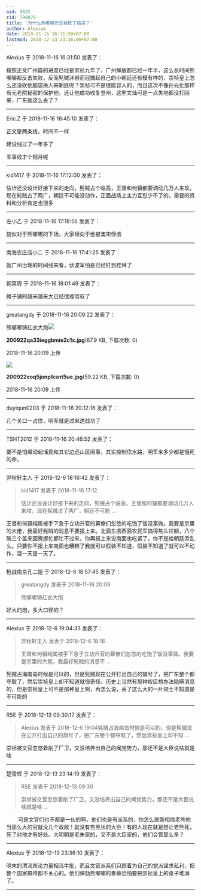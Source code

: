 ```yaml
---
aid: 9025
zid: 780878
title: '为什么熊嘟嘟还没被砍了脑袋？'
author: Alexius
date: 2018-11-16 16:31:50+07:00
lastmod: 2018-12-13 23:36:00+07:00
---
```


Alexius 于 2018-11-16 16:31:50 发表了：

按照正文广州篇的进度已经是崇祯九年了，广州解放都已经一年半，这么长时间熊嘟嘟都反击失败，反而髡贼沐猴而冠搞起自己的小朝廷还有模有样的，崇祯皇上怎么还没砍他脑袋换人来剿匪呢？崇祯可不是很能容人的，而且这次不像孙元化那样有元老院秘密的保护他，还让他成功收复登州，这熊文灿可是一点失地都没打回来，广东就这么丢了？

---------

Eric.Z 于 2018-11-16 16:45:10 发表了：

正文是两条线，时间不一样

建设线过了一年多了

军事线才个把月呢

---------

kid1417 于 2018-11-16 17:12:00 发表了：

估计还没设计好接下来的走向，髡贼占个临高，王督和何镇都要调动几万人来攻，现在髡贼占了两广，朝廷不可能没动作，正面战场上主力互怼少不了的，需要的资料和分析肯定也很多

---------

左小乙 于 2018-11-16 17:18:56 发表了：

貌似对于熊嘟嘟的下场，大家倾向于他被澳宋俘虏

---------

南海农庄店小二 于 2018-11-16 17:41:25 发表了：

就广州治理的时间线来看，伏波军怕是已经打到桂林了

---------

铜第周 于 2018-11-16 18:01:49 发表了：

摊子铺的越来越来大已经很难驾驭了

---------

greatangdy 于 2018-11-16 20:09:22 发表了：

熊嘟嘟铸红衣大炮![](https://mirrors.tuna.tsinghua.edu.cn/osdn/lgqm/72877/200922qa33ieggbmie2c1x.jpg)



**200922qa33ieggbmie2c1x.jpg**(67.9 KB, 下载次数: 0)



2018-11-16 20:09 上传



![](https://mirrors.tuna.tsinghua.edu.cn/osdn/lgqm/72877/200922eoq5jonplksnt5ue.jpg)



**200922eoq5jonplksnt5ue.jpg**(59.22 KB, 下载次数: 0)



2018-11-16 20:09 上传

---------

duyiqun0203 于 2018-11-16 20:12:16 发表了：

几个关口一占住，明军就是过来送战功了

---------

TSHT2012 于 2018-11-16 20:46:52 发表了：

要不是怕煽动起瑶民和其它边远山区闹事，其实控制住水路，明军来多少都是饿死的命。

---------

羿秋轩主人 于 2018-12-6 18:16:42 发表了：

> kid1417 发表于 2018-11-16 17:12
> 
> 估计还没设计好接下来的走向，髡贼占个临高，王督和何镇都要调动几万人来攻，现在髡贼占了两广，朝廷不可能 ...



王督和何镇纯属被手下急于立功升官的幕僚们忽悠的吃饱了饭没事做。我要是京里的大佬，我最好髡贼的消息不要报上来。北面东虏西面农民军搞得焦头烂额，八个碗三个盖来回腾挪忙都忙不过来，你再报上来说南面也吃紧了，你不是给朝廷添乱么。只要你不报上来南面也糟糕了我就可以假装不知道，假装不知道了就可以不动作，混一天是一天了。

---------

枪战南京孔二姐 于 2018-12-6 18:57:45 发表了：

> greatangdy 发表于 2018-11-16 20:09
> 
> 熊嘟嘟铸红衣大炮



好大的炮，多大口径的？

---------

Alexius 于 2018-12-6 19:04:33 发表了：

> 羿秋轩主人 发表于 2018-12-6 18:16
> 
> 王督和何镇纯属被手下急于立功升官的幕僚们忽悠的吃饱了饭没事做。我要是京里的大佬，我最好髡贼的消息不 ...



髡贼占海南岛时候是可以的，但是髡贼现在公开打出自己的旗号了，把广东整个都夺取了，然后崇祯皇上却不知道就很奇怪。历史上当然有那种权臣想办法隐瞒消息的，但是崇祯皇上可不是那种皇上啊，再怎么说，丢了这么大的一片领土不知道是不可能的

---------

RSE 于 2018-12-13 09:30:17 发表了：

> Alexius 发表于 2018-12-6 19:04髡贼占海南岛时候是可以的，但是髡贼现在公开打出自己的旗号了，把广东整个都夺取了，然后崇祯皇上却不知 ...



崇祯被文官忽悠着削了厂卫，又没培养出自己的阉党势力，那还不是大臣说啥就是啥

---------

楚雪辉 于 2018-12-13 23:14:19 发表了：

> RSE 发表于 2018-12-13 09:30
> 
> 崇祯被文官忽悠着削了厂卫，又没培养出自己的阉党势力，那还不是大臣说啥就是啥 ...



        可是文官们也不都是一伙的啊，他们也是有派系的，你怎么就能相信老熊他当那么大的官就没几个政敌！就没有告黑状的大臣！有的人现在就是想让老熊死，死了对他才有好处。大明朝是老朱家的，又不是大臣家的，他们会管那么多？

---------

Alexius 于 2018-12-13 23:36:10 发表了：

明末的清流舆论力量相当牛批，而且文官派系们只顾着为自己的党派谋求私利，把整个国家搞垮都不关心的。他们弹劾熊嘟嘟的奏章恐怕要把崇祯皇上的桌子堆满了。

---------


